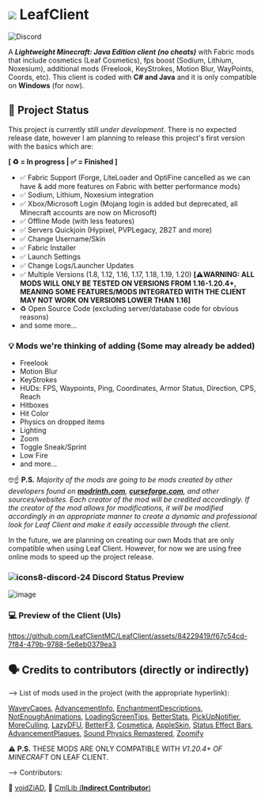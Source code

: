 # [<img src="https://media.discordapp.net/attachments/1167902642815643678/1200012616068771900/Leaf_Client.png?ex=65c4a1d6&is=65b22cd6&hm=6203765f1dc0fac30807cfbd2f5ffc9c5657966a359d3dd2b10128e4f74a5943&=&format=webp&quality=lossless&width=32&height=32">](https://media.discordapp.net/attachments/1167902642815643678/1200012616068771900/Leaf_Client.png?ex=65c4a1d6&is=65b22cd6&hm=6203765f1dc0fac30807cfbd2f5ffc9c5657966a359d3dd2b10128e4f74a5943&=&format=webp&quality=lossless&width=468&height=468) LeafClient

![Discord](https://dcbadge.vercel.app/api/server/bhVFRe4yEz)

A ___Lightweight Minecraft: Java Edition client (no cheats)___ with Fabric mods that include cosmetics (Leaf Cosmetics), fps boost (Sodium, Lithium, Noxesium), additional mods (Freelook, KeyStrokes, Motion Blur, WayPoints, Coords, etc). This client is coded with **C# and Java** and it is only compatible on **Windows** (for now).

## 🤔 Project Status
This project is currently still *under development*. There is no expected release date, however I am planning to release this project's first version with the basics which are:

**[ ♻️ = In progress | ✅ = Finished ]**

- ✅ Fabric Support (Forge, LiteLoader and OptiFine cancelled as we can have & add more features on Fabric with better performance mods)
- ✅ Sodium, Lithium, Noxesium integration
- ✅ Xbox/Microsoft Login (Mojang login is added but deprecated, all Minecraft accounts are now on Microsoft)
- ✅ Offline Mode (with less features)
- ✅ Servers Quickjoin (Hypixel, PVPLegacy, 2B2T and more)
- ✅ Change Username/Skin
- ✅ Fabric Installer
- ✅ Launch Settings
- ✅ Change Logs/Launcher Updates
- ✅ Multiple Versions (1.8, 1.12, 1.16, 1.17, 1.18, 1.19, 1.20) **[__⚠️WARNING:__ ALL MODS WILL ONLY BE TESTED ON VERSIONS FROM 1.16-1.20.4+, MEANING SOME FEATURES/MODS INTEGRATED WITH THE CLIENT MAY NOT WORK ON VERSIONS LOWER THAN 1.16]**
- ♻️ Open Source Code (excluding server/database code for obvious reasons)
- and some more...

### 💡 Mods we're thinking of adding (Some may already be added)
- Freelook
- Motion Blur
- KeyStrokes
- HUDs: FPS, Waypoints, Ping, Coordinates, Armor Status, Direction, CPS, Reach
- Hitboxes
- Hit Color
- Physics on dropped items
- Lighting
- Zoom
- Toggle Sneak/Sprint
- Low Fire
- and more...

🤓☝️ **P.S.** *Majority of the mods are going to be mods created by other developers found on **[modrinth.com](https://modrinth.com)**, **[curseforge.com](https://curseforge.com)**, and other sources/websites. Each creator of the mod will be credited accordingly. If the creator of the mod allows for modifications, it will be modified accordingly in an appropriate manner to create a dynamic and professional look for Leaf Client and make it easily accessible through the client.*

In the future, we are planning on creating our own Mods that are only compatible when using Leaf Client. However, for now we are using free online mods to speed up the project release.

### ![icons8-discord-24](https://github.com/LeafClientMC/LeafClient/assets/84229419/13f14cfd-f49e-4b2f-95d1-9e19ac36e04d) Discord Status Preview

![image](https://github.com/LeafClientMC/LeafClient/assets/84229419/f6b0b66f-13b1-4be2-ab6f-0454874cbb88)


### 💻 Preview of the Client (UIs)

https://github.com/LeafClientMC/LeafClient/assets/84229419/f67c54cd-7f84-479b-9788-5e6eb0379ea3

## 🗣️ Credits to contributors (directly or indirectly)

—> List of mods used in the project (with the appropriate hyperlink):

[WaveyCapes](https://modrinth.com/mod/wavey-capes), [AdvancementInfo](https://modrinth.com/mod/advancementinfo), [EnchantmentDescriptions](https://modrinth.com/mod/enchantment-descriptions), [NotEnoughAnimations](https://modrinth.com/mod/not-enough-animations), [LoadingScreenTips](https://modrinth.com/mod/loadingscreentips), [BetterStats](https://modrinth.com/mod/loadingscreentips), [PickUpNotifier](https://modrinth.com/mod/pick-up-notifier), [MoreCulling](https://modrinth.com/mod/moreculling), [LazyDFU](https://modrinth.com/mod/lazydfu), [BetterF3](https://modrinth.com/mod/betterf3), [Cosmetica](https://modrinth.com/mod/cosmetica), [AppleSkin](https://modrinth.com/mod/appleskin), [Status Effect Bars](https://modrinth.com/mod/status-effect-bars), [AdvancementPlaques](https://modrinth.com/mod/advancement-plaques), [Sound Physics Remastered](https://modrinth.com/mod/sound-physics-remastered), [Zoomify](https://modrinth.com/mod/zoomify)

⚠️ **P.S.** THESE MODS ARE ONLY COMPATIBLE WITH *V1.20.4+ OF MINECRAFT* ON LEAF CLIENT.

—> Contributors:

👤 [voidZiAD](https://github.com/voidZiAD/), 👤 [CmlLib (****Indirect Contributor****)](https://github.com/CmlLib/) 
